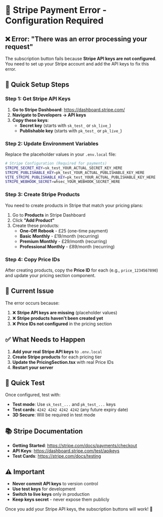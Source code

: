 # 🔧 Stripe Payment Error - Configuration Required

## ❌ **Error: "There was an error processing your request"**

The subscription button fails because **Stripe API keys are not configured**. You need to set up your Stripe account and add the API keys to fix this error.

## 🚀 **Quick Setup Steps**

### **Step 1: Get Stripe API Keys**

1. **Go to Stripe Dashboard**: https://dashboard.stripe.com/
2. **Navigate to Developers → API keys**
3. **Copy these keys**:
   - **Secret key** (starts with `sk_test_` or `sk_live_`)
   - **Publishable key** (starts with `pk_test_` or `pk_live_`)

### **Step 2: Update Environment Variables**

Replace the placeholder values in your `.env.local` file:

```bash
# Stripe Configuration (Required for payments)
STRIPE_SECRET_KEY=sk_test_YOUR_ACTUAL_SECRET_KEY_HERE
STRIPE_PUBLISHABLE_KEY=pk_test_YOUR_ACTUAL_PUBLISHABLE_KEY_HERE
VITE_STRIPE_PUBLISHABLE_KEY=pk_test_YOUR_ACTUAL_PUBLISHABLE_KEY_HERE
STRIPE_WEBHOOK_SECRET=whsec_YOUR_WEBHOOK_SECRET_HERE
```

### **Step 3: Create Stripe Products**

You need to create products in Stripe that match your pricing plans:

1. Go to **Products** in Stripe Dashboard
2. Click **"Add Product"**
3. Create these products:
   - **One-Off Rebook** - £25 (one-time payment)
   - **Basic Monthly** - £19/month (recurring)
   - **Premium Monthly** - £29/month (recurring)
   - **Professional Monthly** - £89/month (recurring)

### **Step 4: Copy Price IDs**

After creating products, copy the **Price ID** for each (e.g., `price_1234567890`) and update your pricing section component.

## 📝 **Current Issue**

The error occurs because:
1. ❌ **Stripe API keys are missing** (placeholder values)
2. ❌ **Stripe products haven't been created yet**
3. ❌ **Price IDs not configured** in the pricing section

## ✅ **What Needs to Happen**

1. **Add your real Stripe API keys** to `.env.local`
2. **Create Stripe products** for each pricing tier
3. **Update the PricingSection.tsx** with real Price IDs
4. **Restart your server**

## 🎯 **Quick Test**

Once configured, test with:
- **Test mode**: Use `sk_test_...` and `pk_test_...` keys
- **Test cards**: `4242 4242 4242 4242` (any future expiry date)
- **3D Secure**: Will be required in test mode

## 📚 **Stripe Documentation**

- **Getting Started**: https://stripe.com/docs/payments/checkout
- **API Keys**: https://dashboard.stripe.com/test/apikeys
- **Test Cards**: https://stripe.com/docs/testing

## ⚠️ **Important**

- **Never commit API keys** to version control
- **Use test keys** for development
- **Switch to live keys** only in production
- **Keep keys secret** - never expose them publicly

Once you add your Stripe API keys, the subscription buttons will work! 🚀
